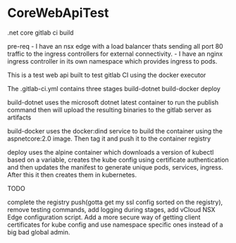 # CoreWebApiTest
.net core gitlab ci build

pre-req - I have an nsx edge with a load balancer thats sending all port 80 traffic to the ingress controllers for external connectivity.
        - I have an nginx ingress controller in its own namespace which provides ingress to pods.

This is a test web api built to test gitlab CI using the docker executor

The .gitlab-ci.yml contains three stages
build-dotnet
build-docker
deploy

build-dotnet uses the microsoft dotnet latest container to run the publish command then will upload the resulting binaries to the gitlab server as artifacts

build-docker uses the docker:dind service to build the container using the aspnetcore:2.0 image. Then tag it and push it to the container registry

deploy uses the alpine container which downloads a version of kubectl based on a variable, creates the kube config using certificate authentication and then updates the manifest to generate unique pods, services, ingress. After this it then creates them in kubernetes.

TODO

complete the registry push(gotta get my ssl config sorted on the registry), remove testing commands, add logging during stages, add vCloud NSX Edge configuration script. Add a more secure way of getting client certificates for kube config and use namespace specific ones instead of a big bad global admin.

